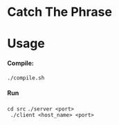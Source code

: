 # Catch The Phrase

# Usage

#### Compile:
``` ./compile.sh ```

#### Run
``` cd src ```
``` ./server <port> ```  
``` ./client <host_name> <port>```

